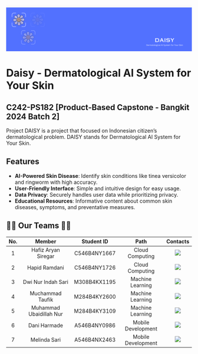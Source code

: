 <img src="banner.png">

# Daisy - Dermatological AI System for Your Skin

## C242-PS182 [Product-Based Capstone - Bangkit 2024 Batch 2]

Project DAISY is a project that focused on Indonesian citizen’s dermatological problem. DAISY stands for Dermatological AI System for Your Skin.

## Features

- **AI-Powered Skin Disease**: Identify skin conditions like tinea versicolor and ringworm with high accuracy.
- **User-Friendly Interface**: Simple and intuitive design for easy usage.
- **Data Privacy**: Securely handles user data while prioritizing privacy.
- **Educational Resources**: Informative content about common skin diseases, symptoms, and preventative measures.

## 👨‍💻‍ Our Teams 👩‍💻

| No. |         Member          |  Student ID  |        Path        |                                                                                         Contacts                                                                                         |
| :-: | :---------------------: | :----------: | :----------------: | :--------------------------------------------------------------------------------------------------------------------------------------------------------------------------------------: |
|  1  |   Hafiz Aryan Siregar   | C546B4NY1667 |  Cloud Computing   |  <a href="https://www.linkedin.com/in/hafizaryan" target="_blank"><img src="https://img.shields.io/badge/linkedin-%230077B5.svg?style=for-the-badge&logo=linkedin&logoColor=white"></a>  |
|  2  |      Hapid Ramdani       | C546B4NY1726 |  Cloud Computing   |                            <a href="https://www.linkedin.com/in/hapid-ramdani"><img src="https://img.shields.io/badge/linkedin-%230077B5.svg?style=for-the-badge&logo=linkedin&logoColor=white"></a>                             |
|  3  |   Dwi Nur Indah Sari    | M308B4KX1195 |  Machine Learning  |                            <a href="https://www.linkedin.com/in/dwinurindahsari-"><img src="https://img.shields.io/badge/linkedin-%230077B5.svg?style=for-the-badge&logo=linkedin&logoColor=white"></a>                             |
|  4  |    Muchammad Taufik     | M284B4KY2600 |  Machine Learning  |                            <a href="https://www.linkedin.com/in/muchammad-taufik-412bb71b5"><img src="https://img.shields.io/badge/linkedin-%230077B5.svg?style=for-the-badge&logo=linkedin&logoColor=white"></a>                             |
|  5  | Muhammad Ubaidillah Nur | M284B4KY3109 |  Machine Learning  |                            <a href="https://www.linkedin.com/in/muhammad-ubaidillah-nur-931b07331"><img src="https://img.shields.io/badge/linkedin-%230077B5.svg?style=for-the-badge&logo=linkedin&logoColor=white"></a>                             |
|  6  |      Dani Harmade       | A546B4NY0986 | Mobile Development | <a href="https://www.linkedin.com/in/daniharmade/" target="_blank"><img src="https://img.shields.io/badge/linkedin-%230077B5.svg?style=for-the-badge&logo=linkedin&logoColor=white"></a> |
|  7  |      Melinda Sari       | A546B4NX2463 | Mobile Development |                            <a href="https://www.linkedin.com/in/melinda-sari-336404241"><img src="https://img.shields.io/badge/linkedin-%230077B5.svg?style=for-the-badge&logo=linkedin&logoColor=white"></a>                             |
